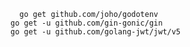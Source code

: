 

	  go get github.com/joho/godotenv
    go get -u github.com/gin-gonic/gin
    go get -u github.com/golang-jwt/jwt/v5